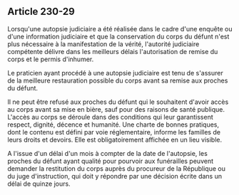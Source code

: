 Article 230-29
----
Lorsqu'une autopsie judiciaire a été réalisée dans le cadre d'une enquête ou
d'une information judiciaire et que la conservation du corps du défunt n'est
plus nécessaire à la manifestation de la vérité, l'autorité judiciaire
compétente délivre dans les meilleurs délais l'autorisation de remise du corps
et le permis d'inhumer.

Le praticien ayant procédé à une autopsie judiciaire est tenu de s'assurer de la
meilleure restauration possible du corps avant sa remise aux proches du défunt.

Il ne peut être refusé aux proches du défunt qui le souhaitent d'avoir accès au
corps avant sa mise en bière, sauf pour des raisons de santé publique. L'accès
au corps se déroule dans des conditions qui leur garantissent respect, dignité,
décence et humanité. Une charte de bonnes pratiques, dont le contenu est défini
par voie réglementaire, informe les familles de leurs droits et devoirs. Elle
est obligatoirement affichée en un lieu visible.

A l'issue d'un délai d'un mois à compter de la date de l'autopsie, les proches
du défunt ayant qualité pour pourvoir aux funérailles peuvent demander la
restitution du corps auprès du procureur de la République ou du juge
d'instruction, qui doit y répondre par une décision écrite dans un délai de
quinze jours.
